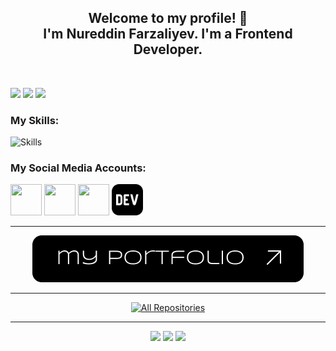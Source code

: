 
<h2 align=center>Welcome to my profile! 👋 <br>
I'm Nureddin Farzaliyev.
I'm a Frontend Developer.</h2> <br>

[![](https://visitcount.itsvg.in/api?id=nureddinfarzaliyev&label=Profile%20Views&color=1&icon=5&pretty=false)](https://visitcount.itsvg.in)
![](https://www.codewars.com/users/NureddinFarzaliyev/badges/micro)
![](https://user-badge.committers.top/azerbaijan/NureddinFarzaliyev.svg)

### My Skills: <br>
<!--
[![My Skills](https://skillicons.dev/icons?i=python,linux,html,css,bootstrap,tailwindcss,figma,git,javascript,typescript,vite,react,nodejs,mongodb,expressjs)](https://skillicons.dev)
-->
![Skills](https://skills-icons.vercel.app/api/icons?i=python,linux,html,css,bootstrap,tailwindcss,motion,radixui,figma,git,javascript,typescript,vite,react,redux,nextjs,nodejs,mongodb,expressjs,jwt,supabase)

### My Social Media Accounts:
<a href="https://www.instagram.com/nureddinfarzaliyev/"><img src="https://github.com/ixrzr/skills-icons/blob/main/icons/instagram.svg" height="50" width="50"/></a> <a href="https://www.linkedin.com/in/nureddin-farzaliyev-4a05b6254/"><img src="https://github.com/ixrzr/skills-icons/blob/main/icons/linkedin.svg" height="50" width="50"/></a> <a href="https://github.com/nureddinfarzaliyev"><img src="https://github.com/ixrzr/skills-icons/blob/main/icons/github.svg" height="50" width="50"/></a> <a href="https://dev.to/nureddinfarzaliyev"><img src="https://github.com/tandpfun/skill-icons/blob/main/icons/DevTo-Dark.svg" height="50" width="50"/></a>

****

<p align=center>
  <a href="https://farzaliyev.netlify.app" target="_blank"><img alt="My Portfolio" title="All Repositories" src="https://github.com/NureddinFarzaliyev/NureddinFarzaliyev/blob/main/portfolio-link.png"/></a>
</p>

****

<p align=center>
  <a href="https://github.com/nureddinfarzaliyev?tab=repositories&sort=stargazers"><img alt="All Repositories" title="All Repositories" src="https://custom-icon-badges.demolab.com/badge/-Click%20Here%20For%20All%20My%20Repos-1F222E?style=for-the-badge&logoColor=white&logo=repo"/></a>
</p>

****
  
<div align=center>
  <img src = "https://github-readme-streak-stats.herokuapp.com/?user=nureddinfarzaliyev&theme=react&hide_border=true" height = 250>
  <img src = "https://github-readme-stats.vercel.app/api?username=nureddinfarzaliyev&theme=react&show_icons=true&hide_border=true&count_private=true&hide_rank=true&include_all_commits=true" height = 200>
  <img src = "https://github-readme-stats.vercel.app/api/top-langs/?username=nureddinfarzaliyev&theme=react&show_icons=true&hide_border=true&layout=compact" height = 200>
</div>
